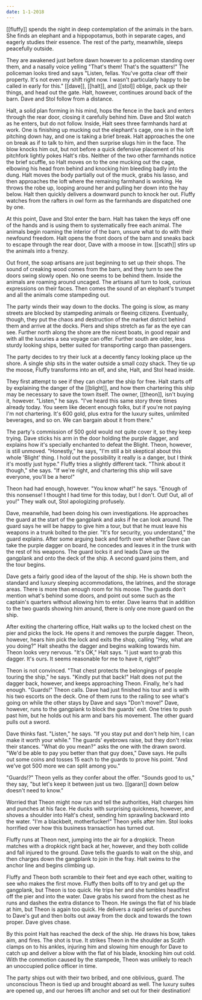 ```yaml
---
date: 1-1-2018
---
```


[[fluffy]] spends the night in deep contemplation of the animals in the barn.
She finds an elephant and a hippopotamus, both in separate cages, and eagerly
studies their essence. The rest of the party, meanwhile, sleeps peacefully
outside.

They are awakened just before dawn however to a policeman standing over them,
and a nasally voice yelling "That's them! That's the squatters!" The policeman
looks tired and says "Listen, fellas. You've gotta clear off their property.
It's not even my shift right now. I wasn't particularly happy to be called in
early for this." [[dave]], [[halt]], and [[stol]] oblige, pack up their things,
and head out the gate. Halt, however, continues around back of the barn. Dave
and Stol follow from a distance.

Halt, a solid plan forming in his mind, hops the fence in the back and enters
through the rear door, closing it carefully behind him. Dave and Stol watch as
he enters, but do not follow. Inside, Halt sees three farmhands hard at work.
One is finishing up mucking out the elephant's cage, one is in the loft
pitching down hay, and one is taking a brief break. Halt approaches the one on
break as if to talk to him, and then surprise slugs him in the face. The blow
knocks him out, but not before a quick defensive placement of his pitchfork
lightly pokes Halt's ribs. Neither of the two other farmhands notice the brief
scuffle, so Halt moves on to the one mucking out the cage, elbowing his head
from behind and knocking him bleeding badly into the dung. Halt moves the body
partially out of the muck, grabs his lasso, and then approaches the loft where
the remaining farmhand is working. He throws the robe up, looping around her
and pulling her down into the hay below. Halt then quickly delivers a downward
punch to knock her out. Fluffy watches from the rafters in owl form as the
farmhands are dispatched one by one.

At this point, Dave and Stol enter the barn. Halt has taken the keys off one of
the hands and is using them to systematically free each animal. The animals
begin roaming the interior of the barn, unsure what to do with their newfound
freedom. Halt opens the front doors of the barn and sneaks back to escape
through the rear door, Dave with a moose in tow. [[scath]] stirs up the animals
into a frenzy.

Out front, the soap artisans are just beginning to set up their shops. The
sound of creaking wood comes from the barn, and they turn to see the doors
swing slowly open. No one seems to be behind them. Inside the animals are
roaming around uncaged. The artisans all turn to look, curious expressions on
their faces. Then comes the sound of an elephant's trumpet and all the animals
come stampeding out.

The party winds their way down to the docks. The going is slow, as many streets
are blocked by stampeding animals or fleeing citizens. Eventually, though, they
put the chaos and destruction of the market district behind them and arrive at
the docks. Piers and ships stretch as far as the eye can see. Further north
along the shore are the nicest boats, in good repair and with all the luxuries
a sea voyage can offer. Further south are older, less sturdy looking ships,
better suited for transporting cargo than passengers.

The party decides to try their luck at a decently fancy looking place up the
shore. A single ship sits in the water outside a small cozy shack. They tie up
the moose, Fluffy transforms into an elf, and she, Halt, and Stol head inside.

They first attempt to see if they can charter the ship for free. Halt starts
off by explaining the danger of the [[blight]], and how them chartering this
ship may be necessary to save the town itself. The owner, [[theon]], isn't
buying it, however. "Listen," he says. "I've heard this same story three times
already today. You seem like decent enough folks, but if you're not paying I'm
not chartering. It's 600 gold, plus extra for the luxury suites, unlimited
beverages, and so on. We can bargain about it from there."

The party's commission of 500 gold would not quite cover it, so they keep
trying. Dave sticks his arm in the door holding the purple dagger, and explains
how it's specially enchanted to defeat the Blight. Theon, however, is still
unmoved. "Honestly," he says, "I'm still a bit skeptical about this whole
'Blight' thing. I hold out the possibility it really is a danger, but I think
it's mostly just hype." Fluffy tries a slightly different tack. "Think about it
though," she says. "If we're right, and chartering this ship will save
everyone, you'll be a hero!"

Theon had had enough, however. "You know what!" he says. "Enough of this
nonsense! I thought I had time for this today, but I don't. Out! Out, all of
you!" They walk out, Stol apologizing profusely.

Dave, meanwhile, had been doing his own investigations. He approaches the guard
at the start of the gangplank and asks if he can look around. The guard says he
will be happy to give him a tour, but that he must leave his weapons in a trunk
bolted to the pier. "It's for security, you understand," the guard explains.
After some arguing back and forth over whether Dave can take the purple dagger
on board, he concedes and leaves it in the trunk with the rest of his weapons.
The guard locks it and leads Dave up the gangplank and onto the deck of the
ship. A second guard joins them, and the tour begins.

Dave gets a fairly good idea of the layout of the ship. He is shown both the
standard and luxury sleeping accommodations, the latrines, and the storage
areas. There is more than enough room for his moose. The guards don't mention
what's behind some doors, and point out some such as the captain's quarters
without allowing him to enter. Dave learns that in addition to the two guards
showing him around, there is only one more guard on the ship.

After exiting the chartering office, Halt walks up to the locked chest on the
pier and picks the lock. He opens it and removes the purple dagger. Theon,
however, hears him pick the lock and exits the shop, calling "Hey, what are you
doing?" Halt sheaths the dagger and begins walking towards him. Theon looks
very nervous. "It's OK," Halt says. "I just want to grab this dagger. It's
ours. It seems reasonable for me to have it, right?"

Theon is not convinced. "That chest protects the belongings of people touring
the ship," he says. "Kindly put that back!" Halt does not put the dagger back,
however, and keeps approaching Theon. Finally, he's had enough. "Guards!" Theon
calls. Dave had just finished his tour and is with his two escorts on the deck.
One of them runs to the railing to see what's going on while the other stays by
Dave and says "Don't move!" Dave, however, runs to the gangplank to block the
guards' exit. One tries to push past him, but he holds out his arm and bars his
movement. The other guard pulls out a sword.

Dave thinks fast. "Listen," he says. "If you stay put and don't help him, I can
make it worth your while." The guards' eyebrows raise, but they don't relax
their stances. "What do you mean?" asks the one with the drawn sword. "We'd be
able to pay you better than that guy does," Dave says. He pulls out some coins
and tosses 15 each to the guards to prove his point. "And we've got 500 more we
can split among you."

"Guards!?" Theon yells as they confer about the offer. "Sounds good to us,"
they say, "but let's keep it between just us two. [[garan]] down below doesn't
need to know."

Worried that Theon might now run and tell the authorities, Halt charges him and
punches at his face. He ducks with surprising quickness, however, and shoves a
shoulder into Halt's chest, sending him sprawling backward into the water. "I'm
a blackbelt, motherfucker!" Theon yells after him. Stol looks horrified over
how this business transaction has turned out.

Fluffy runs at Theon next, jumping into the air for a dropkick. Theon matches
with a dropkick right back at her, however, and they both collide and fall
injured to the ground. Dave tells the guards to wait on the ship, and then
charges down the gangplank to join in the fray. Halt swims to the anchor line
and begins climbing up.

Fluffy and Theon both scramble to their feet and eye each other, waiting to see
who makes the first move. Fluffy then bolts off to try and get up the
gangplank, but Theon is too quick. He trips her and she tumbles headfirst off
the pier and into the water. Dave grabs his sword from the chest as he runs and
dashes the extra distance to Theon. He swings the flat of his blade at him, but
Theon is again too quick. He delivers a rapid series of punches to Dave's gut
and then bolts out away from the dock and towards the town proper. Dave gives
chase.

By this point Halt has reached the deck of the ship. He draws his bow, takes
aim, and fires. The shot is true. It strikes Theon in the shoulder as Scáth
clamps on to his ankles, injuring him and slowing him enough for Dave to catch
up and deliver a blow with the flat of his blade, knocking him out cold. With
the commotion caused by the stampede, Theon was unlikely to reach an unoccupied
police officer in time.

The party ships out with their two bribed, and one oblivious, guard. The
unconscious Theon is tied up and brought aboard as well. The luxury suites are
opened up, and our heroes lift anchor and set out for their destination!
